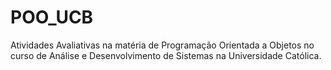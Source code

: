 # POO_UCB
Atividades Avaliativas na matéria de Programação Orientada a Objetos no curso de Análise e Desenvolvimento de Sistemas na Universidade Católica.
